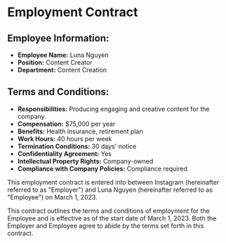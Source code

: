 
# Employment Contract

## Employee Information:
- **Employee Name:** Luna Nguyen
- **Position:** Content Creator
- **Department:** Content Creation

## Terms and Conditions:
- **Responsibilities:** Producing engaging and creative content for the company.
- **Compensation:** $75,000 per year
- **Benefits:** Health insurance, retirement plan
- **Work Hours:** 40 hours per week
- **Termination Conditions:** 30 days' notice
- **Confidentiality Agreement:** Yes
- **Intellectual Property Rights:** Company-owned
- **Compliance with Company Policies:** Compliance required

This employment contract is entered into between Instagram (hereinafter referred to as "Employer") and Luna Nguyen (hereinafter referred to as "Employee") on March 1, 2023.

This contract outlines the terms and conditions of employment for the Employee and is effective as of the start date of March 1, 2023. Both the Employer and Employee agree to abide by the terms set forth in this contract.
